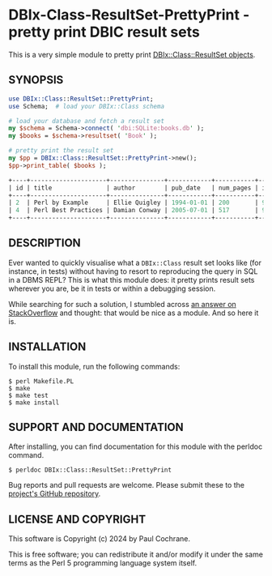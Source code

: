 # DBIx-Class-ResultSet-PrettyPrint - pretty print DBIC result sets

This is a very simple module to pretty print [DBIx::Class::ResultSet
objects](https://metacpan.org/pod/DBIx::Class::ResultSet).

## SYNOPSIS

```perl
use DBIx::Class::ResultSet::PrettyPrint;
use Schema;  # load your DBIx::Class schema

# load your database and fetch a result set
my $schema = Schema->connect( 'dbi:SQLite:books.db' );
my $books = $schema->resultset( 'Book' );

# pretty print the result set
my $pp = DBIx::Class::ResultSet::PrettyPrint->new();
$pp->print_table( $books );

+----+---------------------+---------------+------------+-----------+---------------+
| id | title               | author        | pub_date   | num_pages | isbn          |
+----+---------------------+---------------+------------+-----------+---------------+
| 2  | Perl by Example     | Ellie Quigley | 1994-01-01 | 200       | 9780131228399 |
| 4  | Perl Best Practices | Damian Conway | 2005-07-01 | 517       | 9780596001735 |
+----+---------------------+---------------+------------+-----------+---------------+
```

## DESCRIPTION

Ever wanted to quickly visualise what a `DBIx::Class` result set looks like
(for instance, in tests) without having to resort to reproducing the query
in SQL in a DBMS REPL?  This is what this module does: it pretty prints
result sets wherever you are, be it in tests or within a debugging session.

While searching for such a solution, I stumbled across [an answer on
StackOverflow](https://stackoverflow.com/a/4072923/10874800) and thought:
that would be nice as a module.  And so here it is.

## INSTALLATION

To install this module, run the following commands:

```shell
$ perl Makefile.PL
$ make
$ make test
$ make install
```

## SUPPORT AND DOCUMENTATION

After installing, you can find documentation for this module with the
perldoc command.

```
$ perldoc DBIx::Class::ResultSet::PrettyPrint
```

Bug reports and pull requests are welcome.  Please submit these to the
[project's GitHub
repository](https://github.com/paultcochrane/DBIx-Class-ResultSet-PrettyPrint).

## LICENSE AND COPYRIGHT

This software is Copyright (c) 2024 by Paul Cochrane.

This is free software; you can redistribute it and/or modify it under
the same terms as the Perl 5 programming language system itself.
